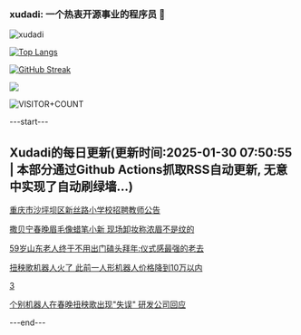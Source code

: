 ### xudadi: 一个热衷开源事业的程序员 👋

![xudadi](https://github-readme-stats-git-masterorgs-github-readme-stats-team.vercel.app/api?username=xudadi)

[![Top Langs](https://github-readme-stats.vercel.app/api/top-langs/?username=xudadi)](https://github.com/anuraghazra/github-readme-stats)

[![GitHub Streak](https://streak-stats.demolab.com?user=xudadi&locale=zh_Hans)](https://git.io/streak-stats)

![](https://raw.githubusercontent.com/xudadi/xudadi/main/assets/github-contribution-grid-snake.svg)

![VISITOR+COUNT](https://komarev.com/ghpvc/?username=xudadi&label=VISITOR+COUNT)


---start---

## Xudadi的每日更新(更新时间:2025-01-30 07:50:55 | 本部分通过Github Actions抓取RSS自动更新, 无意中实现了自动刷绿墙...)

[重庆市沙坪坝区新丝路小学校招聘教师公告](https://www.gongkaoleida.com/article/2277560)

[撒贝宁春晚眉毛像蜡笔小新 现场卸妆称浓眉不是纹的](https://m.163.com/news/article/JN3APA8H0530JPVV.html)

[59岁山东老人终于不用出门磕头拜年:仪式感最强的老去](https://m.163.com/news/article/JN3D90M00514D9AO.html)

[扭秧歌机器人火了 此前一人形机器人价格降到10万以内](https://m.163.com/news/article/JN2N79GJ051492T3.html)

[3](https://m.163.com/touch/news/sub/domestic)

[个别机器人在春晚扭秧歌出现"失误" 研发公司回应](https://m.163.com/news/article/JN317CIK00019SNS.html)

---end---
